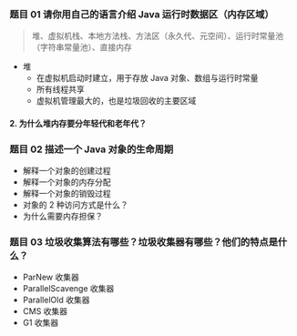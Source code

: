 ### 题目 01 请你用自己的语言介绍 Java 运行时数据区（内存区域）

> 堆、虚拟机栈、本地方法栈、方法区（永久代、元空间）、运行时常量池（字符串常量池）、直接内存

- 堆
  - 在虚拟机启动时建立，用于存放 Java 对象、数组与运行时常量
  - 所有线程共享
  - 虚拟机管理最大的，也是垃圾回收的主要区域

#### 2. 为什么堆内存要分年轻代和老年代？

### 题目 02 描述一个 Java 对象的生命周期

- 解释一个对象的创建过程
- 解释一个对象的内存分配
- 解释一个对象的销毁过程
- 对象的 2 种访问方式是什么？
- 为什么需要内存担保？

### 题目 03 垃圾收集算法有哪些？垃圾收集器有哪些？他们的特点是什么？

- ParNew 收集器
- ParallelScavenge 收集器
- ParallelOld 收集器
- CMS 收集器
- G1 收集器